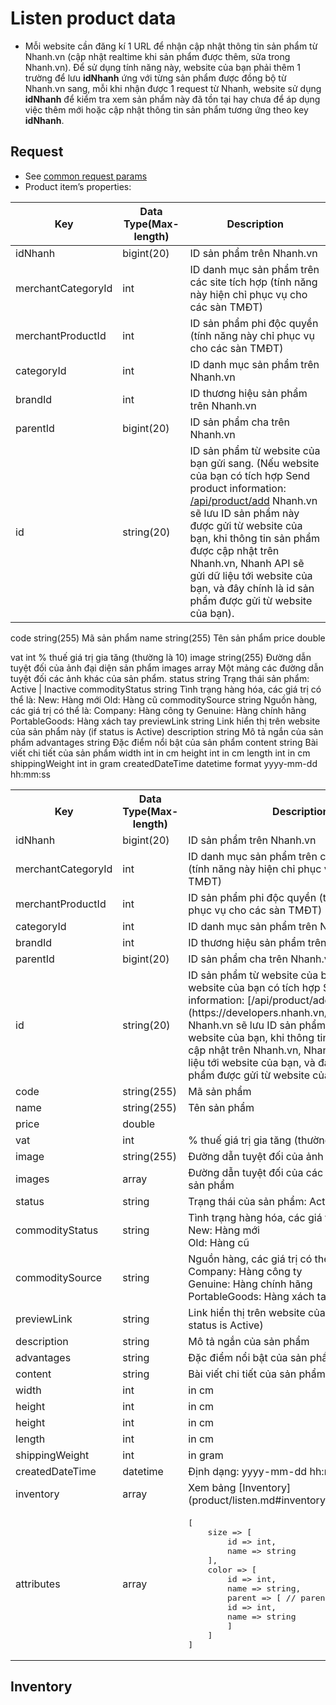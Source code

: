 # Listen product data

- Mỗi website cần đăng kí 1 URL để nhận cập nhật thông tin sản phẩm từ Nhanh.vn (cập nhật realtime khi sản phẩm được thêm, sửa trong Nhanh.vn). Để sử dụng tính năng này, website của bạn phải thêm 1 trường để lưu **idNhanh** ứng với từng sản phẩm được đồng bộ từ Nhanh.vn sang, mỗi khi nhận được 1 request từ Nhanh, website sử dụng **idNhanh** để kiểm tra xem sản phẩm này đã tồn tại hay chưa để áp dụng việc thêm mới hoặc cập nhật thông tin sản phẩm tương ứng theo key **idNhanh**.

## Request

- See [common request params](/api.md#request)
- Product item’s properties:



Key | Data Type(Max-length) | Description
-- |----------- |--------
idNhanh | bigint(20) | ID sản phẩm trên Nhanh.vn
merchantCategoryId | int | ID danh mục sản phẩm trên các site tích hợp (tính năng này hiện chỉ phục vụ cho các sàn TMĐT)
merchantProductId | int | ID sản phẩm phi độc quyền (tính năng này chỉ phục vụ cho các sàn TMĐT)
categoryId | int | ID danh mục sản phẩm trên Nhanh.vn
brandId |int|ID thương hiệu sản phẩm trên Nhanh.vn
parentId|bigint(20)|ID sản phẩm cha trên Nhanh.vn
id|string(20)|ID sản phẩm từ website của bạn gửi sang. (Nếu website của bạn có tích hợp Send product information: [/api/product/add](add.md) Nhanh.vn sẽ lưu ID sản phẩm này được gửi từ website của bạn, khi thông tin sản phẩm được cập nhật trên Nhanh.vn, Nhanh API sẽ gửi dữ liệu tới website của bạn, và đây chính là id sản phẩm được gửi từ website của bạn).
code
string(255)
Mã sản phẩm
name
string(255)
Tên sản phẩm
price
double


vat
int
% thuế giá trị gia tăng (thường là 10)
image
string(255)
Đường dẫn tuyệt đối của ảnh đại diện sản phẩm
images
array
Một mảng các đường dẫn tuyệt đối các ảnh khác của sản phẩm.
status
string
Trạng thái sản phẩm: Active | Inactive
commodityStatus
string
Tình trạng hàng hóa, các giá trị có thể là:
New: Hàng mới
Old: Hàng cũ
commoditySource
string
Nguồn hàng, các giá trị có thể là:
Company: Hàng công ty
Genuine: Hàng chính hãng
PortableGoods: Hàng xách tay
previewLink
string
Link hiển thị trên website của sản phẩm này (if status is Active)
description
string
Mô tả ngắn của sản phẩm
advantages
string
Đặc điểm nổi bật của sản phẩm
content
string
Bài viết chi tiết của sản phẩm
width
int
in cm
height
int
in cm
length
int
in cm
shippingWeight
int
in gram
createdDateTime
datetime
format yyyy-mm-dd hh:mm:ss

 <table> 
    <tr>
        <th>Key</th>
        <th>Data Type(Max-length)</th>
        <th>Description</th>
    </tr>
     <tr>
        <td>idNhanh</td>
        <td>bigint(20)</td>
        <td>ID sản phẩm trên Nhanh.vn</td>
    </tr>
     <tr>
        <td>merchantCategoryId</td>
        <td>int</td>
        <td>ID danh mục sản phẩm trên các site tích hợp (tính năng này hiện chỉ phục vụ cho các sàn TMĐT)</td>
    </tr>
     <tr>
        <td>merchantProductId</td>
        <td>int</td>
        <td>ID sản phẩm phi độc quyền (tính năng này chỉ phục vụ cho các sàn TMĐT)</td>
    </tr>
     <tr>
        <td>categoryId</td>
        <td>int</td>
        <td>ID danh mục sản phẩm trên Nhanh.vn</td>
    </tr>
    <tr>
        <td>brandId</td>
        <td>int</td>
        <td>ID thương hiệu sản phẩm trên Nhanh.vn</td>
    </tr>
    <tr>
        <td>parentId</td>
        <td>bigint(20)</td>
        <td>ID sản phẩm cha trên Nhanh.vn</td>
    </tr> 
    <tr>
        <td>id</td>
        <td>string(20)</td>
        <td>ID sản phẩm từ website của bạn gửi sang. (Nếu website của bạn có tích hợp Send product information: [/api/product/add](https://developers.nhanh.vn/product/add.html) Nhanh.vn sẽ lưu ID sản phẩm này được gửi từ website của bạn, khi thông tin sản phẩm được cập nhật trên Nhanh.vn, Nhanh API sẽ gửi dữ liệu tới website của bạn, và đây chính là id sản phẩm được gửi từ website của bạn).</td>
    </tr>
    <tr>
        <td>code</td>
        <td>string(255)</td>
        <td>Mã sản phẩm</td>
    </tr>
     <tr>
        <td>name</td>
        <td>string(255)</td>
        <td>Tên sản phẩm</td>
    </tr> 
    <tr>
        <td>price</td>
        <td>double</td>
        <td></td>
    </tr> 
    <tr>
        <td>vat</td>
        <td>int</td>
        <td>% thuế giá trị gia tăng (thường là 10)</td>
    </tr>
     <tr>
        <td>image</td>
        <td>string(255)</td>
        <td>Đường dẫn tuyệt đối của ảnh đại diện</td>
    </tr> 
    <tr>
        <td>images</td>
        <td>array</td>
        <td>Đường dẫn tuyệt đối của các ảnh khách của sản phẩm</td>
    </tr> <tr>
        <td>status</td>
        <td>string</td>
        <td>Trạng thái của sản phẩm: Active | Inactive</td>
    </tr>
    <tr>
        <td>commodityStatus</td>
        <td>string</td>
        <td>Tình trạng hàng hóa, các giá trị có thể là:<br>New: Hàng mới<br>Old: Hàng cũ</td>
    </tr>
    <tr>
        <td>commoditySource</td>
        <td>string </td>
        <td>Nguồn hàng, các giá trị có thể là:<br>Company: Hàng công ty<br>Genuine: Hàng chính hãng<br>PortableGoods: Hàng xách tay</td>
    </tr>
      <tr>
        <td>previewLink</td>
        <td>string  </td>
        <td>Link hiển thị trên website của sản phẩm này (if status is Active)</td>
    </tr>
     <tr>
        <td>description</td>
        <td>string  </td>
        <td>Mô tả ngắn của sản phẩm</td>
    </tr>
     <tr>
        <td>advantages</td>
        <td>string  </td>
        <td>Đặc điểm nổi bật của sản phẩm</td>
    </tr>
     <tr>
        <td>content</td>
        <td>string</td>
        <td>Bài viết chi tiết của sản phẩm</td>
        </tr>
     <tr>
        <td>width</td>
        <td>int</td>
        <td>in cm</td>
    </tr>
     <tr>
        <td>height</td>
        <td>int</td>
        <td>in cm</td>
    </tr>
     <tr>
        <td>height</td>
        <td>int</td>
        <td>in cm</td>
    </tr>
     <tr>
        <td>length</td>
        <td>int</td>
        <td>in cm</td>
    </tr> <tr>
        <td>shippingWeight</td>
        <td>int</td>
        <td>in gram</td>
    </tr> 
    <tr>
        <td>createdDateTime</td>
        <td>datetime</td>
        <td>Định dạng: yyyy-mm-dd hh:mm:ss</td>
    </tr>
    <tr>
        <td>inventory</td>
        <td>array</td>
        <td>        
             Xem bảng [Inventory](product/listen.md#inventory) bên dưới  
        </td>
    </tr>
    <tr>
        <td>attributes</td>
        <td>array</td>
        <td>
 <pre lang="php">
[
    size => [
        id => int,
        name => string
    ],
    color => [
        id => int,
        name => string,
        parent => [ // parent color
        id => int,
        name => string
        ]
    ]
]
</pre>
</td>
</tr>
</table>

## Inventory
